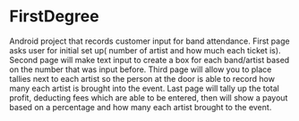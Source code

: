 # FirstDegree
Android project that records customer input for band attendance.
First page asks user for initial set up( number of artist and how much each ticket is).
Second page will make text input to create a box for each band/artist based on the number that was input before.
Third page will allow you to place tallies next to each artist so the person at the door is able to record how many each artist is brought into the event.
Last page will tally up the total profit, deducting fees which are able to be entered, then will show a payout based on a percentage and how many each artist brought to the event.
